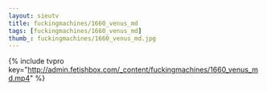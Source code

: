 ```yaml
--- 
layout: sieutv
title: fuckingmachines/1660_venus_md
tags: [fuckingmachines/1660_venus_md]
thumb_: fuckingmachines/1660_venus_md.jpg
---
```

{% include tvpro key="http://admin.fetishbox.com/_content/fuckingmachines/1660_venus_md.mp4" %} 
